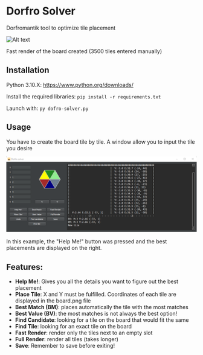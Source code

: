 # Dorfro Solver

Dorfromantik tool to optimize tile placement

![Alt text](board.png?raw=true)

Fast render of the board created (3500 tiles entered manually)

## Installation

Python 3.10.X: https://www.python.org/downloads/

Install the required libraries: `pip install -r requirements.txt`

Launch with: `py dofro-solver.py`

## Usage

You have to create the board tile by tile.
A window allow you to input the tile you desire

![Alt text](window.png?raw=true)

In this example, the "Help Me!" button was pressed and the best placements are displayed on the right.

## Features:

- **Help Me!**: Gives you all the details you want to figure out the best placement
- **Place Tile**: X and Y must be fulfilled. Coordinates of each tile are displayed in the board.png file
- **Best Match (BM)**: places automatically the tile with the most matches
- **Best Value (BV)**: the most matches is not always the best option!
- **Find Candidate**: looking for a tile on the board that would fit the same
- **Find Tile**: looking for an exact tile on the board
- **Fast Render**: render only the tiles next to an empty slot
- **Full Render**: render all tiles (takes longer)
- **Save**: Remember to save before exiting!
